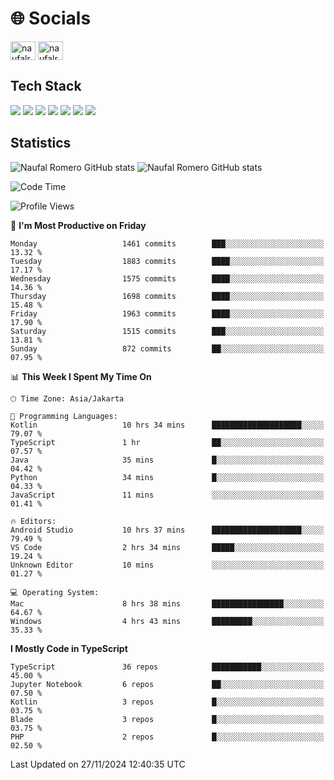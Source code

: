 <h1 align="">🌐 Socials</h1>
<p align="left">
<a href="https://linkedin.com/in/naufal-romero-putra-pratama-9ab816177/" target="blank"><img align="center" src="https://raw.githubusercontent.com/rahuldkjain/github-profile-readme-generator/master/src/images/icons/Social/linked-in-alt.svg" alt="naufalromero" height="30" width="40" /></a>
<a href="https://instagram.com/naufalromero" target="blank"><img align="center" src="https://raw.githubusercontent.com/rahuldkjain/github-profile-readme-generator/master/src/images/icons/Social/instagram.svg" alt="naufalromero" height="30" width="40" /></a>
</p>


<h2 align="">Tech Stack</h2>
<div align="">
  <img src="https://img.shields.io/badge/next.js-000000?style=for-the-badge&logo=nextdotjs&logoColor=white"/>
 <img src="https://img.shields.io/badge/typescript-%23007ACC.svg?style=for-the-badge&logo=typescript&logoColor=white"/>
 <img src="https://img.shields.io/badge/react-%2320232a.svg?style=for-the-badge&logo=react&logoColor=%2361DAFB"/>
 <img src="https://img.shields.io/badge/tailwindcss-%2338B2AC.svg?style=for-the-badge&logo=tailwind-css&logoColor=white"/>
 <img src="https://img.shields.io/badge/Prisma-3982CE?style=for-the-badge&logo=Prisma&logoColor=white"/>
 <img src="https://img.shields.io/badge/javascript-%23323330.svg?style=for-the-badge&logo=javascript&logoColor=%23F7DF1E"/>
 <img src="https://img.shields.io/badge/java-%23ED8B00.svg?style=for-the-badge&logo=openjdk&logoColor=white"/>
</div>


<h2 align="">Statistics</h2>
<div align="">
<img src="https://github-readme-stats-xi-nine-74.vercel.app/api?username=romves&show_icons=true&theme=tokyonight&include_all_commits=true&count_private=true" alt="Naufal Romero GitHub stats"/>
<img src="https://github-readme-stats-xi-nine-74.vercel.app/api/top-langs/?username=romves&theme=tokyonight&hide_border=false&include_all_commits=true&count_private=true&layout=compact" alt="Naufal Romero GitHub stats"/>
</div>

<!--START_SECTION:waka-->
![Code Time](http://img.shields.io/badge/Code%20Time-1%2C775%20hrs%2014%20mins-blue)

![Profile Views](http://img.shields.io/badge/Profile%20Views-7-blue)

📅 **I'm Most Productive on Friday** 

```text
Monday                   1461 commits        ███░░░░░░░░░░░░░░░░░░░░░░   13.32 % 
Tuesday                  1883 commits        ████░░░░░░░░░░░░░░░░░░░░░   17.17 % 
Wednesday                1575 commits        ████░░░░░░░░░░░░░░░░░░░░░   14.36 % 
Thursday                 1698 commits        ████░░░░░░░░░░░░░░░░░░░░░   15.48 % 
Friday                   1963 commits        ████░░░░░░░░░░░░░░░░░░░░░   17.90 % 
Saturday                 1515 commits        ███░░░░░░░░░░░░░░░░░░░░░░   13.81 % 
Sunday                   872 commits         ██░░░░░░░░░░░░░░░░░░░░░░░   07.95 % 
```


📊 **This Week I Spent My Time On** 

```text
🕑︎ Time Zone: Asia/Jakarta

💬 Programming Languages: 
Kotlin                   10 hrs 34 mins      ████████████████████░░░░░   79.07 % 
TypeScript               1 hr                ██░░░░░░░░░░░░░░░░░░░░░░░   07.57 % 
Java                     35 mins             █░░░░░░░░░░░░░░░░░░░░░░░░   04.42 % 
Python                   34 mins             █░░░░░░░░░░░░░░░░░░░░░░░░   04.33 % 
JavaScript               11 mins             ░░░░░░░░░░░░░░░░░░░░░░░░░   01.41 % 

🔥 Editors: 
Android Studio           10 hrs 37 mins      ████████████████████░░░░░   79.49 % 
VS Code                  2 hrs 34 mins       █████░░░░░░░░░░░░░░░░░░░░   19.24 % 
Unknown Editor           10 mins             ░░░░░░░░░░░░░░░░░░░░░░░░░   01.27 % 

💻 Operating System: 
Mac                      8 hrs 38 mins       ████████████████░░░░░░░░░   64.67 % 
Windows                  4 hrs 43 mins       █████████░░░░░░░░░░░░░░░░   35.33 % 
```

**I Mostly Code in TypeScript** 

```text
TypeScript               36 repos            ███████████░░░░░░░░░░░░░░   45.00 % 
Jupyter Notebook         6 repos             ██░░░░░░░░░░░░░░░░░░░░░░░   07.50 % 
Kotlin                   3 repos             █░░░░░░░░░░░░░░░░░░░░░░░░   03.75 % 
Blade                    3 repos             █░░░░░░░░░░░░░░░░░░░░░░░░   03.75 % 
PHP                      2 repos             █░░░░░░░░░░░░░░░░░░░░░░░░   02.50 % 
```




 Last Updated on 27/11/2024 12:40:35 UTC
<!--END_SECTION:waka-->
